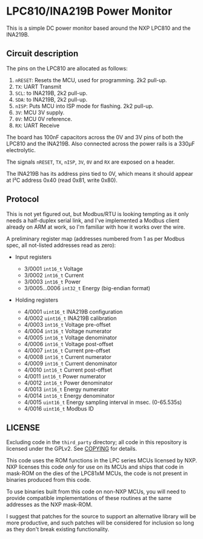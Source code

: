 LPC810/INA219B Power Monitor
============================

This is a simple DC power monitor based around the NXP LPC810 and the INA219B.

Circuit description
-------------------

The pins on the LPC810 are allocated as follows:

1. `nRESET`: Resets the MCU, used for programming.  2k2 pull-up.
2. `TX`: UART Transmit
3. `SCL`: to INA219B, 2k2 pull-up.
4. `SDA`: to INA219B, 2k2 pull-up.
5. `nISP`: Puts MCU into ISP mode for flashing.  2k2 pull-up.
6. `3V`: MCU 3V supply.
7. `0V`: MCU 0V reference.
8. `RX`: UART Receive

The board has 100nF capacitors across the 0V and 3V pins of both the LPC810 and
the INA219B.  Also connected across the power rails is a 330µF electrolytic.

The signals `nRESET`, `TX`, `nISP`, `3V`, `0V` and `RX` are exposed on a header.

The INA219B has its address pins tied to 0V, which means it should appear at I²C
address 0x40 (read 0x81, write 0x80).

Protocol
--------

This is not yet figured out, but Modbus/RTU is looking tempting as it only needs
a half-duplex serial link, and I've implemented a Modbus client already on ARM
at work, so I'm familiar with how it works over the wire.

A preliminary register map (addresses numbered from 1 as per Modbus spec, all
not-listed addresses read as zero):

* Input registers
  * 3/0001 `int16_t` Voltage
  * 3/0002 `int16_t` Current
  * 3/0003 `int16_t` Power
  * 3/0005…0006 `int32_t` Energy (big-endian format)

* Holding registers
  * 4/0001 `uint16_t` INA219B configuration
  * 4/0002 `uint16_t` INA219B calibration
  * 4/0003 `int16_t` Voltage pre-offset
  * 4/0004 `int16_t` Voltage numerator
  * 4/0005 `int16_t` Voltage denominator
  * 4/0006 `int16_t` Voltage post-offset
  * 4/0007 `int16_t` Current pre-offset
  * 4/0008 `int16_t` Current numerator
  * 4/0009 `int16_t` Current denominator
  * 4/0010 `int16_t` Current post-offset
  * 4/0011 `int16_t` Power numerator
  * 4/0012 `int16_t` Power denominator
  * 4/0013 `int16_t` Energy numerator
  * 4/0014 `int16_t` Energy denominator
  * 4/0015 `uint16_t` Energy sampling interval in msec.  (0-65.535s)
  * 4/0016 `uint16_t` Modbus ID

LICENSE
-------

Excluding code in the `third_party` directory; all code in this repository is
licensed under the GPLv2.  See [COPYING](COPYING) for details.

This code uses the ROM functions in the LPC series MCUs licensed by NXP.  NXP
licenses this code *only* for use on its MCUs and ships that code in mask-ROM
on the dies of the LPC81xM MCUs, the code is not present in binaries produced
from this code.

To use binaries built from this code on non-NXP MCUs, you will need to provide
compatible implementations of these routines at the same addresses as the NXP
mask-ROM.

I suggest that patches for the source to support an alternative library will be
more productive, and such patches will be considered for inclusion so long as
they don't break existing functionality.
